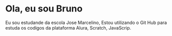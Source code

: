 # Ola, eu sou Bruno
Eu sou estudande da escola Jose Marcelino,
Estou utilizando o Git Hub para estuda os codigos da plataforma Alura,
Scratch, JavaScrip.
